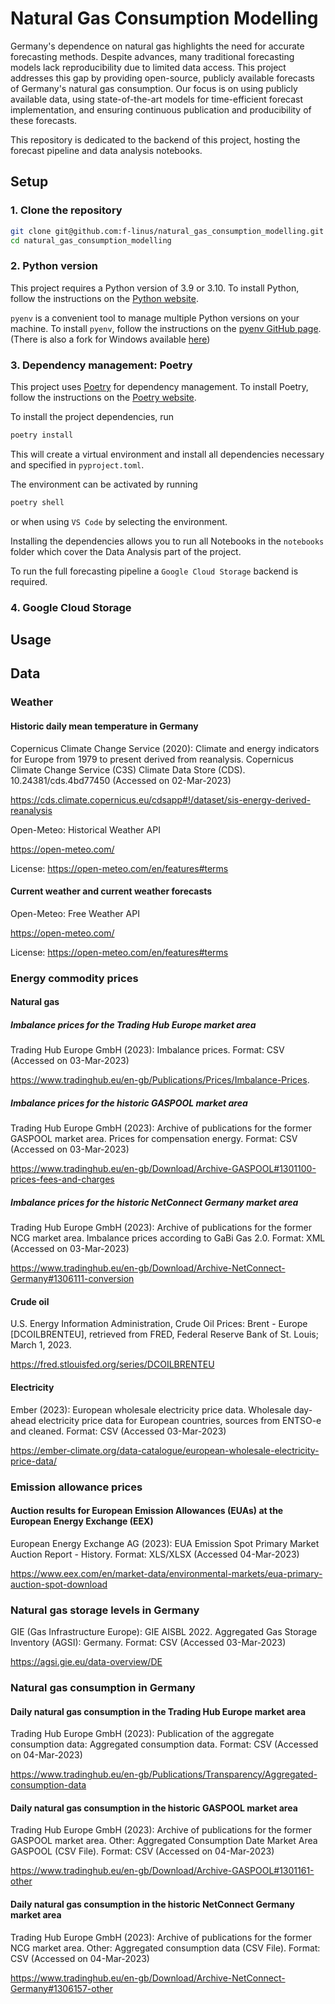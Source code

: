 # Natural Gas Consumption Modelling

Germany's dependence on natural gas highlights the need for accurate forecasting methods. Despite advances, many traditional forecasting models lack reproducibility due to limited data access. This project addresses this gap by providing open-source, publicly available forecasts of Germany's natural gas consumption. Our focus is on using publicly available data, using state-of-the-art models for time-efficient forecast implementation, and ensuring continuous publication and producibility of these forecasts.

This repository is dedicated to the backend of this project, hosting the forecast pipeline and data analysis notebooks.

## Setup

### 1. Clone the repository

```bash
git clone git@github.com:f-linus/natural_gas_consumption_modelling.git
cd natural_gas_consumption_modelling
```

### 2. Python version

This project requires a Python version of 3.9 or 3.10. To install Python, follow the instructions on the [Python website](https://www.python.org/downloads/).

`pyenv` is a convenient tool to manage multiple Python versions on your machine. To install `pyenv`, follow the instructions on the [pyenv GitHub page](https://github.com/pyenv/pyenv). (There is also a fork for Windows available [here](https://pyenv-win.github.io/pyenv-win/))

### 3. Dependency management: Poetry

This project uses [Poetry](https://python-poetry.org/) for dependency management. To install Poetry, follow the instructions on the [Poetry website](https://python-poetry.org/docs/#installation).

To install the project dependencies, run

```bash
poetry install
```

This will create a virtual environment and install all dependencies necessary and specified in `pyproject.toml`.

The environment can be activated by running

```bash
poetry shell
```

or when using `VS Code` by selecting the environment.

Installing the dependencies allows you to run all Notebooks in the `notebooks` folder which cover
the Data Analysis part of the project.

To run the full forecasting pipeline a `Google Cloud Storage` backend is required.

### 4. Google Cloud Storage

## Usage

## Data

### Weather

#### Historic daily mean temperature in Germany

Copernicus Climate Change Service (2020): Climate and energy indicators for Europe from 1979 to present derived from reanalysis. Copernicus Climate Change Service (C3S) Climate Data Store (CDS). 10.24381/cds.4bd77450 (Accessed on 02-Mar-2023)

https://cds.climate.copernicus.eu/cdsapp#!/dataset/sis-energy-derived-reanalysis

Open-Meteo: Historical Weather API

https://open-meteo.com/

License: https://open-meteo.com/en/features#terms

#### Current weather and current weather forecasts

Open-Meteo: Free Weather API

https://open-meteo.com/

License: https://open-meteo.com/en/features#terms

### Energy commodity prices

#### Natural gas

##### Imbalance prices for the Trading Hub Europe market area

Trading Hub Europe GmbH (2023): Imbalance prices. Format: CSV (Accessed on 03-Mar-2023)

https://www.tradinghub.eu/en-gb/Publications/Prices/Imbalance-Prices.

##### Imbalance prices for the historic GASPOOL market area

Trading Hub Europe GmbH (2023): Archive of publications for the former GASPOOL market area. Prices for compensation energy. Format: CSV (Accessed on 03-Mar-2023)

https://www.tradinghub.eu/en-gb/Download/Archive-GASPOOL#1301100-prices-fees-and-charges

##### Imbalance prices for the historic NetConnect Germany market area

Trading Hub Europe GmbH (2023): Archive of publications for the former NCG market area. Imbalance prices according to GaBi Gas 2.0. Format: XML (Accessed on 03-Mar-2023)

https://www.tradinghub.eu/en-gb/Download/Archive-NetConnect-Germany#1306111-conversion

#### Crude oil

U.S. Energy Information Administration, Crude Oil Prices: Brent - Europe [DCOILBRENTEU], retrieved from FRED, Federal Reserve Bank of St. Louis; March 1, 2023.

https://fred.stlouisfed.org/series/DCOILBRENTEU

#### Electricity

Ember (2023): European wholesale electricity price data. Wholesale day-ahead electricity price data for European countries, sources from ENTSO-e and cleaned. Format: CSV (Accessed 03-Mar-2023)

https://ember-climate.org/data-catalogue/european-wholesale-electricity-price-data/

### Emission allowance prices

#### Auction results for European Emission Allowances (EUAs) at the European Energy Exchange (EEX)

European Energy Exchange AG (2023): EUA Emission Spot Primary Market Auction Report - History. Format: XLS/XLSX (Accessed 04-Mar-2023)

https://www.eex.com/en/market-data/environmental-markets/eua-primary-auction-spot-download

### Natural gas storage levels in Germany

GIE (Gas Infrastructure Europe): GIE AISBL 2022. Aggregated Gas Storage Inventory (AGSI): Germany. Format: CSV (Accessed 03-Mar-2023)

https://agsi.gie.eu/data-overview/DE

### Natural gas consumption in Germany

#### Daily natural gas consumption in the Trading Hub Europe market area

Trading Hub Europe GmbH (2023): Publication of the aggregate consumption data: Aggregated consumption data. Format: CSV (Accessed on 04-Mar-2023)

https://www.tradinghub.eu/en-gb/Publications/Transparency/Aggregated-consumption-data

#### Daily natural gas consumption in the historic GASPOOL market area

Trading Hub Europe GmbH (2023): Archive of publications for the former GASPOOL market area. Other: Aggregated Consumption Date Market Area GASPOOL (CSV File). Format: CSV (Accessed on 04-Mar-2023)

https://www.tradinghub.eu/en-gb/Download/Archive-GASPOOL#1301161-other

#### Daily natural gas consumption in the historic NetConnect Germany market area

Trading Hub Europe GmbH (2023): Archive of publications for the former NCG market area. Other: Aggregated consumption data (CSV File). Format: CSV (Accessed on 04-Mar-2023)

https://www.tradinghub.eu/en-gb/Download/Archive-NetConnect-Germany#1306157-other

